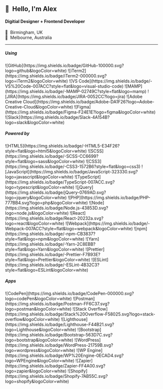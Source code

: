 
<h2>👋&nbsp;&nbsp;Hello, I'm Alex</h2>
<h4>Digitial Designer + Frontend Developer</h4>


🏡&nbsp;&nbsp;Birmingham, UK<br/>
📍&nbsp;&nbsp;Melbourne, Australia

<hr/>

<h5>Using</h5>
![GitHub](https://img.shields.io/badge/GitHub-100000.svg?logo=github&logoColor=white)
![iTerm2](https://img.shields.io/badge/iTerm2-000000.svg?logo=iTerm2&logoColor=white)
![VS Code](https://img.shields.io/badge/-VS%20Code-007ACC?style=flat&logo=visual-studio-code)
![MAMP](https://img.shields.io/badge/-MAMP-02749C?style=flat&logo=mamp)
![JIRA](https://img.shields.io/badge/JIRA-0052CC?logo=jira)
![Adobe Creative Cloud](https://img.shields.io/badge/Adobe-DA1F26?logo=Adobe-Creative-Cloud&logoColor=white)
![Figma](https://img.shields.io/badge/Figma-F24E1E?logo=figma&logoColor=white)
![Slack](https://img.shields.io/badge/Slack-4A154B?logo=slack&logoColor=white)

<h5>Powered by</h5>
![HTML5](https://img.shields.io/badge/-HTML5-E34F26?style=flat&logo=html5&logoColor=white)
![SCSS](https://img.shields.io/badge/-SCSS-CC6699?style=flat&logo=sass&logoColor=white)
![CSS3](https://img.shields.io/badge/-CSS3-1572B6?style=flat&logo=css3)
![JavaScript](https://img.shields.io/badge/JavaScript-323330.svg?logo=javascript&logoColor=white)
![TypeScript](https://img.shields.io/badge/TypeScript-007ACC.svg?logo=typescript&logoColor=white)
![jQuery](https://img.shields.io/badge/jQuery-0769AD.svg?logo=jquery&logoColor=white)
![PHP](https://img.shields.io/badge/PHP-777BB4.svg?logo=php&logoColor=white)
![Node](https://img.shields.io/badge/Node.js-43853D.svg?logo=node.js&logoColor=white)
![React](https://img.shields.io/badge/React-20232a.svg?logo=react&logoColor=white)
![Webpack](https://img.shields.io/badge/-Webpack-007ACC?style=flat&logo=webpack&logoColor=white)
![npm](https://img.shields.io/badge/-npm-CB3837?style=flat&logo=npm&logoColor=white)
![Yarn](https://img.shields.io/badge/-Yarn-2C8EBB?style=flat&logo=Yarn&logoColor=white)
![Prettier](https://img.shields.io/badge/-Prettier-F7B93E?style=flat&logo=Prettier&logoColor=white)
![ESLint](https://img.shields.io/badge/-ESLint-4B32C3?style=flat&logo=ESLint&logoColor=white)

<h5>Apps</h5>
![CodePen](https://img.shields.io/badge/CodePen-000000.svg?logo=codePen&logoColor=white)
![Postman](https://img.shields.io/badge/Postman-FF6C37.svg?logo=postman&logoColor=white)
![Stack Overflow](https://img.shields.io/badge/Stack%20Overflow-F58025.svg?logo=stack-overflow&logoColor=white)
![Lighthouse](https://img.shields.io/badge/Lighthouse-F44B21.svg?logo=Lighthouse&logoColor=white)
![Bootstrap](https://img.shields.io/badge/Bootstrap-563D7C.svg?logo=bootstrap&logoColor=white)
![WordPress](https://img.shields.io/badge/WordPress-21759B.svg?logo=wordpress&logoColor=white)
![WP Engine](https://img.shields.io/badge/WP%20Engine-0ECAD4.svg?logo=WPEngine&logoColor=white)
![Zapier](https://img.shields.io/badge/Zapier-FF4A00.svg?logo=zapier&logoColor=white)
![Shopify](https://img.shields.io/badge/Shopify-7AB55C.svg?logo=shopify&logoColor=white)

<!--
- 👋 Hi, I’m @alw-codebase
- 👀 I’m interested in ...
- 🌱 I’m currently learning ...
- 💞️ I’m looking to collaborate on ...
- 📫 How to reach me ...
-->

<!--
alw-codebase/alw-codebase is a ✨ special ✨ repository because its `README.md` (this file) appears on your GitHub profile.
You can click the Preview link to take a look at your changes.
-->
